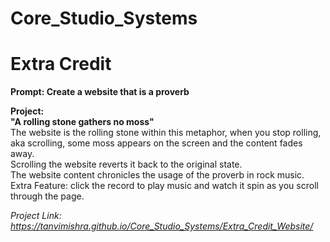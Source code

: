 # Core_Studio_Systems
# Extra Credit <br/>
**Prompt: Create a website that is a proverb** <br/>

**Project:** <br/>
**"A rolling stone gathers no moss"** <br/>
The website is the rolling stone within this metaphor, when you stop rolling, aka scrolling, some moss appears on the screen and the content fades away. <br/>
Scrolling the website reverts it back to the original state. <br/>
The website content chronicles the usage of the proverb in rock music. <br/>
Extra Feature: click the record to play music and watch it spin as you scroll through the page. <br/>

*Project Link: https://tanvimishra.github.io/Core_Studio_Systems/Extra_Credit_Website/*
